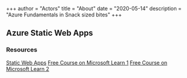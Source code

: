 +++
author = "Actors"
title = "About"
date = "2020-05-14"
description = "Azure Fundamentals in Snack sized bites"
+++

## Azure Static Web Apps 

### Resources


[Static Web Apps](https://www.jhand.dev/14)
[Free Course on Microsoft Learn 1](https://jhand.dev/16)
[Free Course on Microsoft Learn 2](https://www.jhand.dev/17)